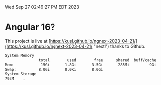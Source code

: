Wed Sep 27 02:49:27 PM EDT 2023

# Angular 16?


This project is live at [https://kusl.github.io/ngnext-2023-04-21/](https://kusl.github.io/ngnext-2023-04-21/ "next!") thanks to Github.

```bash
System Memory
               total        used        free      shared  buff/cache   available
Mem:            15Gi       1.8Gi       3.5Gi       285Mi         9Gi        12Gi
Swap:          8.0Gi       0.0Ki       8.0Gi
System Storage
793M	.
```
